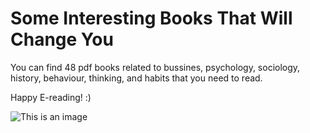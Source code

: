 # Some Interesting Books That Will Change You

You can find 48 pdf books related to bussines, psychology, sociology, history, behaviour, thinking, and habits that you need to read.

Happy E-reading! :)

![This is an image](https://i.im.ge/2022/07/12/u4Dhkp.jpg)
